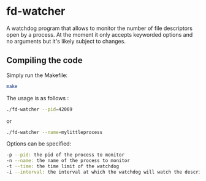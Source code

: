 # fd-watcher
A watchdog program that allows to monitor the number of file descriptors open by a process. At the moment it only accepts keyworded options and no arguments but it's likely subject to changes.

## Compiling the code
Simply run the Makefile:
```bash
make
```

The usage is as follows :
```bash
./fd-watcher --pid=42069
```
or 

```bash
./fd-watcher --name=mylittleprocess
```

Options can be specified:
```bash
-p --pid: the pid of the process to monitor
-n --name: the name of the process to monitor
-t --time: the time limit of the watchdog
-i --interval: the interval at which the watchdog will watch the descriptors
```
